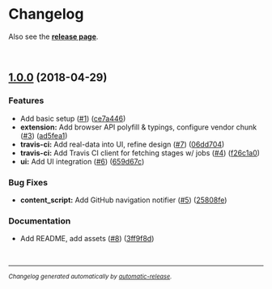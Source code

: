 # Changelog

Also see the **[release page](https://github.com/dominique-mueller/web-extension-github-travis-status/releases)**.

<br>

## [1.0.0](https://github.com/dominique-mueller/web-extension-github-travis-status/releases/tag/1.0.0) (2018-04-29)

### Features

* Add basic setup ([#1](https://github.com/dominique-mueller/web-extension-github-travis-status/issues/1)) ([ce7a446](https://github.com/dominique-mueller/web-extension-github-travis-status/commit/ce7a446))
* **extension:** Add browser API polyfill & typings, configure vendor chunk ([#3](https://github.com/dominique-mueller/web-extension-github-travis-status/issues/3)) ([ad5fea1](https://github.com/dominique-mueller/web-extension-github-travis-status/commit/ad5fea1))
* **travis-ci:** Add real-data into UI, refine design ([#7](https://github.com/dominique-mueller/web-extension-github-travis-status/issues/7)) ([06dd704](https://github.com/dominique-mueller/web-extension-github-travis-status/commit/06dd704))
* **travis-ci:** Add Travis CI client for fetching stages w/ jobs ([#4](https://github.com/dominique-mueller/web-extension-github-travis-status/issues/4)) ([f26c1a0](https://github.com/dominique-mueller/web-extension-github-travis-status/commit/f26c1a0))
* **ui:** Add UI integration ([#6](https://github.com/dominique-mueller/web-extension-github-travis-status/issues/6)) ([659d67c](https://github.com/dominique-mueller/web-extension-github-travis-status/commit/659d67c))

### Bug Fixes

* **content_script:** Add GitHub navigation notifier ([#5](https://github.com/dominique-mueller/web-extension-github-travis-status/issues/5)) ([25808fe](https://github.com/dominique-mueller/web-extension-github-travis-status/commit/25808fe))

### Documentation

* Add README, add assets ([#8](https://github.com/dominique-mueller/web-extension-github-travis-status/issues/8)) ([3ff9f8d](https://github.com/dominique-mueller/web-extension-github-travis-status/commit/3ff9f8d))

<br>

---

<sup>*Changelog generated automatically by [automatic-release](https://github.com/dominique-mueller/automatic-release).*</sup>
